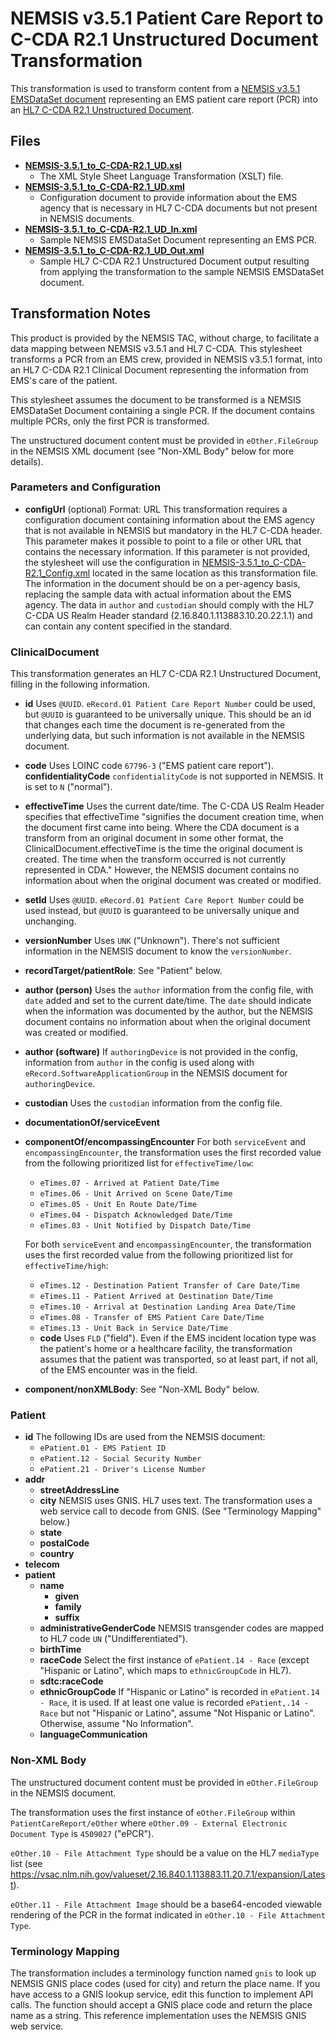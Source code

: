 # NEMSIS v3.5.1 Patient Care Report to C-CDA R2.1 Unstructured Document Transformation

This transformation is used to transform content from a [NEMSIS v3.5.1 EMSDataSet document](https://nemsis.org/media/nemsis_v3/release-3.5.1/DataDictionary/PDFHTML/EMSDEMSTATE/index.html) representing an EMS patient care report (PCR) into an [HL7 C-CDA R2.1 Unstructured Document](https://www.hl7.org/ccdasearch/templates/2.16.840.1.113883.10.20.22.1.10.html).

## Files

* **[NEMSIS-3.5.1_to_C-CDA-R2.1_UD.xsl](NEMSIS-3.5.1_to_C-CDA-R2.1_UD.xsl)**
  * The XML Style Sheet Language Transformation (XSLT) file.
* **[NEMSIS-3.5.1_to_C-CDA-R2.1_UD.xml](NEMSIS-3.5.1_to_C-CDA-R2.1_Config.xml)**
  * Configuration document to provide information about the EMS agency that is necessary in HL7 C-CDA documents but not present in NEMSIS documents.
* **[NEMSIS-3.5.1_to_C-CDA-R2.1_UD_In.xml](NEMSIS-3.5.1_to_C-CDA-R2.1_UD_In.xml)**
  * Sample NEMSIS EMSDataSet Document representing an EMS PCR.
* **[NEMSIS-3.5.1_to_C-CDA-R2.1_UD_Out.xml](NEMSIS-3.5.1_to_C-CDA-R2.1_UD_Out.xml)**
  * Sample HL7 C-CDA R2.1 Unstructured Document output resulting from applying the transformation to the sample NEMSIS EMSDataSet document.

## Transformation Notes

This product is provided by the NEMSIS TAC, without charge, to facilitate a data mapping between NEMSIS v3.5.1 and HL7 C-CDA. This stylesheet transforms a  PCR from an EMS crew, provided in NEMSIS v3.5.1 format, into an HL7 C-CDA R2.1 Clinical Document representing the information from EMS's care of the patient.

This stylesheet assumes the document to be transformed is a NEMSIS EMSDataSet Document containing a single PCR. If the document contains multiple PCRs, only the first PCR is transformed.

The unstructured document content must be provided in `eOther.FileGroup` in the NEMSIS XML document (see "Non-XML Body" below for more details).

### Parameters and Configuration

* **configUrl** (optional)
  Format: URL
  This transformation requires a configuration document containing information about the EMS agency that is not available in NEMSIS but mandatory in the HL7 C-CDA header. This parameter makes it possible to point to a file or other URL that contains the necessary information. If this parameter is not provided, the stylesheet will use the configuration in [NEMSIS-3.5.1_to_C-CDA-R2.1_Config.xml](NEMSIS-3.5.1_to_C-CDA-R2.1_Config.xml) located in the same location as this transformation file. The information in the document should be on a per-agency basis, replacing the sample data with actual information about the EMS agency. The data in `author` and `custodian` should comply with the HL7 C-CDA US Realm Header standard (2.16.840.1.113883.10.20.22.1.1) and can contain any content specified in the standard.

### ClinicalDocument

This transformation generates an HL7 C-CDA R2.1 Unstructured Document, filling in the following information.

* **id**
  Uses `@UUID`. `eRecord.01 Patient Care Report Number` could be used, but `@UUID` is guaranteed to be universally unique. This should be an id that changes each time the document is re-generated from the underlying data, but such information is not available in the NEMSIS document.
* **code**
  Uses LOINC code `67796-3` ("EMS patient care report").
  **confidentialityCode**
  `confidentialityCode` is not supported in NEMSIS. It is set to `N` ("normal").
* **effectiveTime**
  Uses the current date/time. The C-CDA US Realm Header specifies that effectiveTime "signifies the document creation time, when the document first came into being. Where the CDA document is a transform from an original document in some other format, the ClinicalDocument.effectiveTime is the time the original document is created. The time when the transform occurred is not currently represented in CDA." However, the NEMSIS document contains no information about when the original document was created or modified.
* **setId**
  Uses `@UUID`. `eRecord.01 Patient Care Report Number` could be used instead, but `@UUID` is guaranteed to be universally unique and unchanging.
* **versionNumber**
  Uses `UNK` ("Unknown"). There's not sufficient information in the NEMSIS document to know the `versionNumber`.
* **recordTarget/patientRole**: See "Patient" below.
* **author (person)**
  Uses the `author` information from the config file, with `date` added and set to the current date/time. The `date` should indicate when the information was documented by the author, but the NEMSIS document contains no information about when the original document was created or modified.
* **author (software)**
  If `authoringDevice` is not provided in the config, information from `author` in the config is used along with `eRecord.SoftwareApplicationGroup` in the NEMSIS document for `authoringDevice`.
* **custodian**
  Uses the `custodian` information from the config file.
* **documentationOf/serviceEvent**
* **componentOf/encompassingEncounter**
  For both `serviceEvent` and `encompassingEncounter`, the transformation uses the first recorded value from the following prioritized list for `effectiveTime/low`:
  * `eTimes.07 - Arrived at Patient Date/Time`
  * `eTimes.06 - Unit Arrived on Scene Date/Time`
  * `eTimes.05 - Unit En Route Date/Time`
  * `eTimes.04 - Dispatch Acknowledged Date/Time`
  * `eTimes.03 - Unit Notified by Dispatch Date/Time`

  For both `serviceEvent` and `encompassingEncounter`, the transformation uses the first recorded value from the following prioritized list for `effectiveTime/high`:
  * `eTimes.12 - Destination Patient Transfer of Care Date/Time`
  * `eTimes.11 - Patient Arrived at Destination Date/Time`
  * `eTimes.10 - Arrival at Destination Landing Area Date/Time`
  * `eTimes.08 - Transfer of EMS Patient Care Date/Time`
  * `eTimes.13 - Unit Back in Service Date/Time`
  * **code**
    Uses `FLD` ("field"). Even if the EMS incident location type was the patient's home or a healthcare facility, the transformation assumes that the patient was transported, so at least part, if not all, of the EMS encounter was in the field.
* **component/nonXMLBody**: See "Non-XML Body" below.

### Patient

* **id**
  The following IDs are used from the NEMSIS document:
  * `ePatient.01 - EMS Patient ID`
  * `ePatient.12 - Social Security Number`
  * `ePatient.21 - Driver's License Number`
* **addr**
  * **streetAddressLine**
  * **city**
    NEMSIS uses GNIS. HL7 uses text. The transformation uses a web service call to decode from GNIS. (See "Terminology Mapping" below.)
  * **state**
  * **postalCode**
  * **country**
* **telecom**
* **patient**
  * **name**
    * **given**
    * **family**
    * **suffix**
  * **administrativeGenderCode**
    NEMSIS transgender codes are mapped to HL7 code `UN` ("Undifferentiated").
  * **birthTime**
  * **raceCode**
    Select the first instance of `ePatient.14 - Race` (except "Hispanic or Latino", which maps to `ethnicGroupCode` in HL7).
  * **sdtc:raceCode**
  * **ethnicGroupCode**
    If "Hispanic or Latino" is recorded in `ePatient.14 - Race`, it is used. If at least one value is recorded `ePatient,.14 - Race` but not "Hispanic or Latino", assume "Not Hispanic or Latino". Otherwise, assume "No Information".
  * **languageCommunication**

### Non-XML Body

The unstructured document content must be provided in `eOther.FileGroup` in the NEMSIS document.

The transformation uses the first instance of `eOther.FileGroup` within `PatientCareReport/eOther` where `eOther.09 - External Electronic Document Type` is `4509027` ("ePCR").

`eOther.10 - File Attachment Type` should be a value on the HL7 `mediaType` list (see https://vsac.nlm.nih.gov/valueset/2.16.840.1.113883.11.20.7.1/expansion/Latest).

`eOther.11 - File Attachment Image` should be a base64-encoded viewable rendering of the PCR in the format indicated in `eOther.10 - File Attachment Type`.

### Terminology Mapping

The transformation includes a terminology function named `gnis` to look up NEMSIS GNIS place codes (used for city) and return the place name. If you have access to a GNIS lookup service, edit this function to implement API calls. The function should accept a GNIS place code and return the place name as a string. This reference implementation uses the NEMSIS GNIS web service.
